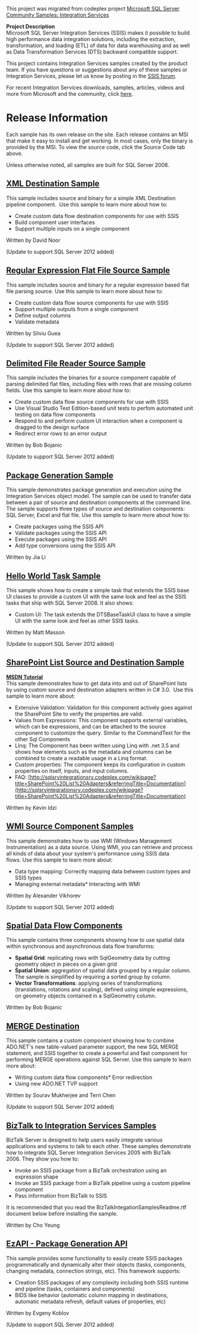 This project was migrated from codeplex project [Microsoft SQL Server Community Samples: Integration Services](https://sqlsrvintegrationsrv.codeplex.com/)

**Project Description**  
Microsoft SQL Server Integration Services (SSIS) makes it possible to build high performance data integration solutions, including the extraction, transformation, and loading (ETL) of data for data warehousing and as well as Data Transformation Services (DTS) backward compatible support.  
  
This project contains Integration Services samples created by the product team. If you have questions or suggestions about any of these samples or Integration Services, please let us know by posting in the [SSIS forum](http://forums.microsoft.com/MSDN/ShowForum.aspx?ForumID=80&SiteID=1).
  
For recent Integration Services downloads, samples, articles, videos and more from Microsoft and the community, click [here](http://msdn.microsoft.com/en-us/sqlserver/cc511477.aspx).
# Release Information  
Each sample has its own release on the site. Each release contains an MSI that make it easy to install and get working. In most cases, only the binary is provided by the MSI. To view the source code, click the Source Code tab above. 
  
Unless otherwise noted, all samples are built for SQL Server 2008. 
## [XML Destination Sample](http://www.codeplex.com/SQLSrvIntegrationSrv/Release/ProjectReleases.aspx?ReleaseId=17643)  
This sample includes source and binary for a simple XML Destination pipeline component.  Use this sample to learn more about how to:
* Create custom data flow destination components for use with SSIS  
* Build component user interfaces
* Support multiple inputs on a single component
  
Written by David Noor
  
(Update to support SQL Server 2012 added)
## [Regular Expression Flat File Source Sample](http://www.codeplex.com/SQLSrvIntegrationSrv/Release/ProjectReleases.aspx?ReleaseId=17644)  
This sample includes source and binary for a regular expression based flat file parsing source. Use this sample to learn more about how to:  
* Create custom data flow source components for use with SSIS  
* Support multiple outputs from a single component  
* Define output columns  
* Validate metadata
  
Written by Silviu Guea  
  
(Update to support SQL Server 2012 added)
## [Delimited File Reader Source Sample](http://www.codeplex.com/SQLSrvIntegrationSrv/Release/ProjectReleases.aspx?ReleaseId=17646)  
This sample includes the binaries for a source component capable of parsing delimited flat files, including files with rows that are missing column fields. Use this sample to learn more about how to:  
* Create custom data flow source components for use with SSIS  
* Use Visual Studio Test Edition-based unit tests to perfom automated unit testing on data flow components  
* Respond to and perform custom UI interaction when a component is dragged to the design surface  
* Redirect error rows to an error output  
  
Written by Bob Bojanic  
  
(Update to support SQL Server 2012 added)
## [Package Generation Sample](http://www.codeplex.com/SQLSrvIntegrationSrv/Release/ProjectReleases.aspx?ReleaseId=17647)  
This sample demonstrates package generation and execution using the Integration Services object model. The sample can be used to transfer data between a pair of source and destination components at the command line. The sample supports three types of source and destination components: SQL Server, Excel and flat file. Use this sample to learn more about how to:  
* Create packages using the SSIS API  
* Validate packages using the SSIS API  
* Execute packages using the SSIS API  
* Add type conversions using the SSIS API  
  
Written by Jia Li  
## [Hello World Task Sample](http://www.codeplex.com/SQLSrvIntegrationSrv/Release/ProjectReleases.aspx?ReleaseId=17648)  
This sample shows how to create a simple task that extends the SSIS base UI classes to provide a custom UI with the same look and feel as the SSIS tasks that ship with SQL Server 2008. It also shows:  
* Custom UI: The task extends the DTSBaseTaskUI class to have a simple UI with the same look and feel as other SSIS tasks.  
  
Written by Matt Masson  
  
(Update to support SQL Server 2012 added)  
## [SharePoint List Source and Destination Sample](http://www.codeplex.com/SQLSrvIntegrationSrv/Release/ProjectReleases.aspx?ReleaseId=17652)  
**[MSDN Tutorial](http://msdn.microsoft.com/en-us/library/hh368261.aspx)**  
This sample demonstrates how to get data into and out of SharePoint lists by using custom source and destination adapters written in C# 3.0.  Use this sample to learn more about:   
* Extensive Validation: Validation for this component actively goes against the SharePoint Site to verify the properties are valid.  
* Values from Expressions: This component supports external variables, which can be expressions, and can be attached to the source component to customize the query. Similar to the CommandText for the other Sql Components  
* Linq: The Component has been written using Linq with .net 3.5 and shows how elements such as the metadata and columns can be combined to create a readable usage in a Linq format.  
* Custom properties: The component keeps its configuration in custom properties on itself, inputs, and input columns.  
* FAQ: [http://sqlsrvintegrationsrv.codeplex.com/wikipage?title=SharePoint%20List%20Adapters&referringTitle=Documentation](http://sqlsrvintegrationsrv.codeplex.com/wikipage?title=SharePoint%20List%20Adapters&referringTitle=Documentation)  
  
Written by Kevin Idzi  
## [WMI Source Component Samples](http://www.codeplex.com/SQLSrvIntegrationSrv/Release/ProjectReleases.aspx?ReleaseId=17655)  
This sample demonstrates how to use WMI (Windows Management Instrumentation) as a data source. Using WMI, you can retrieve and process all kinds of data about your system's performance using SSIS data flows. Use this sample to learn more about:
* Data type mapping: Correctly mapping data between custom types and SSIS types  
* Managing external metadata* Interacting with WMI  
  
Written by Alexander Vikhorev  
  
(Update to support SQL Server 2012 added)  
## [Spatial Data Flow Components](http://www.codeplex.com/SQLSrvIntegrationSrv/Release/ProjectReleases.aspx?ReleaseId=17835)  
This sample contains three components showing how to use spatial data within synchronous and asynchronous data flow transforms:
* **Spatial Grid**: replicating rows with SqlGeometry data by cutting geometry object in pieces on a given grid  
* **Spatial Union**: aggregation of spatial data grouped by a regular column. The sample is simplified by requiring a sorted group by column.  
* **Vector Transformations**: applying series of transformations (translations, rotations and scaling), defined using simple expressions, on geometry objects contained in a SqlGeometry column.  
  
Written by Bob Bojanic  
## [MERGE Destination](http://www.codeplex.com/SQLSrvIntegrationSrv/Release/ProjectReleases.aspx?ReleaseId=19048)  
This sample contains a custom component showing how to combine ADO.NET's new table-valued parameter support, the new SQL MERGE statement, and SSIS together to create a powerful and fast component for performing MERGE operations against SQL Server. Use this sample to learn more about:  
* Writing custom data flow components* Error redirection  
* Using new ADO.NET TVP support  
  
Written by Sourav Mukherjee and Terri Chen  
  
(Update to support SQL Server 2012 added)
## [BizTalk to Integration Services Samples](http://www.codeplex.com/SQLSrvIntegrationSrv/Release/ProjectReleases.aspx?ReleaseId=19347)  
BizTalk Server is designed to help users easily integrate various applications and systems to talk to each other. These samples demonstrate how to integrate SQL Server Integration Services 2005 with BizTalk 2006. They show you how to:  
* Invoke an SSIS package from a BizTalk orchestration using an expression shape  
* Invoke an SSIS package from a BizTalk pipeline using a custom pipeline component  
* Pass information from BizTalk to SSIS  
  
It is recommended that you read the BizTalkIntegationSamplesReadme.rtf document below before installing the sample.  
  
Written by Cho Yeung  
## [EzAPI - Package Generation API](http://www.codeplex.com/SQLSrvIntegrationSrv/Release/ProjectReleases.aspx?ReleaseId=21238)  
This sample provides some functionality to easily create SSIS packages programmatically and dynamically alter their objects (tasks, components, changing metadata, connection strings, etc). This framework supports:  
* Creation SSIS packages of any complexity including both SSIS runtime and pipeline (tasks, containers and components)  
* BIDS like behavior (automatic column mapping in destinations, automatic metadata refresh, default values of properties, etc)  
  
Written by Evgeny Koblov  
  
(Update to support SQL Server 2012 added)
